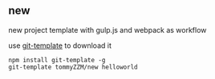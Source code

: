 ## new

new project template with gulp.js and webpack as workflow

use [git-template](https://www.npmjs.com/package/git-template) to download it

````
npm install git-template -g
git-template tommyZZM/new helloworld
````